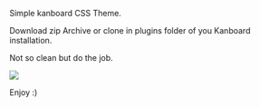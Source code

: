 Simple kanboard CSS Theme.

Download zip Archive or clone in plugins folder of you Kanboard installation.

Not so clean but do the job.

![](https://raw.githubusercontent.com/bgibout/blueboard/master/screenshot.png)

Enjoy :)


